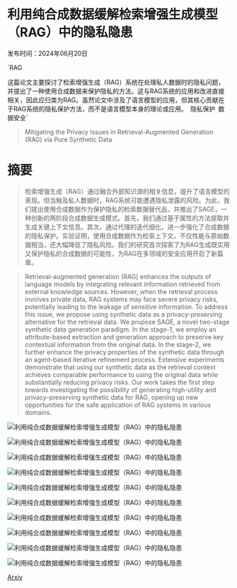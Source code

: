 # 利用纯合成数据缓解检索增强生成模型（RAG）中的隐私隐患

发布时间：2024年06月20日

`RAG

这篇论文主要探讨了检索增强生成（RAG）系统在处理私人数据时的隐私问题，并提出了一种使用合成数据来保护隐私的方法。这与RAG系统的应用和改进直接相关，因此应归类为RAG。虽然论文中涉及了语言模型的应用，但其核心贡献在于RAG系统的隐私保护方法，而不是语言模型本身的理论或应用。` `隐私保护` `数据安全`

> Mitigating the Privacy Issues in Retrieval-Augmented Generation (RAG) via Pure Synthetic Data

# 摘要

> 检索增强生成（RAG）通过融合外部知识源的相关信息，提升了语言模型的表现。但当触及私人数据时，RAG系统可能遭遇隐私泄露的风险。为此，我们提出使用合成数据作为保护隐私的检索数据替代品，并推出了SAGE，一种创新的两阶段合成数据生成模式。首先，我们通过基于属性的方法提取并生成关键上下文信息。其次，通过代理的迭代细化，进一步强化了合成数据的隐私保护。实验证明，使用合成数据作为检索上下文，不仅性能与原始数据相当，还大幅降低了隐私风险。我们的研究首次探索了为RAG生成既实用又保护隐私的合成数据的可能性，为RAG在多领域的安全应用开启了新篇章。

> Retrieval-augmented generation (RAG) enhances the outputs of language models by integrating relevant information retrieved from external knowledge sources. However, when the retrieval process involves private data, RAG systems may face severe privacy risks, potentially leading to the leakage of sensitive information. To address this issue, we propose using synthetic data as a privacy-preserving alternative for the retrieval data. We propose SAGE, a novel two-stage synthetic data generation paradigm. In the stage-1, we employ an attribute-based extraction and generation approach to preserve key contextual information from the original data. In the stage-2, we further enhance the privacy properties of the synthetic data through an agent-based iterative refinement process. Extensive experiments demonstrate that using our synthetic data as the retrieval context achieves comparable performance to using the original data while substantially reducing privacy risks. Our work takes the first step towards investigating the possibility of generating high-utility and privacy-preserving synthetic data for RAG, opening up new opportunities for the safe application of RAG systems in various domains.

![利用纯合成数据缓解检索增强生成模型（RAG）中的隐私隐患](../../../paper_images/2406.14773/x1.png)

![利用纯合成数据缓解检索增强生成模型（RAG）中的隐私隐患](../../../paper_images/2406.14773/pipeline1.png)

![利用纯合成数据缓解检索增强生成模型（RAG）中的隐私隐患](../../../paper_images/2406.14773/x2.png)

![利用纯合成数据缓解检索增强生成模型（RAG）中的隐私隐患](../../../paper_images/2406.14773/x3.png)

![利用纯合成数据缓解检索增强生成模型（RAG）中的隐私隐患](../../../paper_images/2406.14773/x4.png)

![利用纯合成数据缓解检索增强生成模型（RAG）中的隐私隐患](../../../paper_images/2406.14773/x5.png)

![利用纯合成数据缓解检索增强生成模型（RAG）中的隐私隐患](../../../paper_images/2406.14773/x6.png)

![利用纯合成数据缓解检索增强生成模型（RAG）中的隐私隐患](../../../paper_images/2406.14773/x7.png)

![利用纯合成数据缓解检索增强生成模型（RAG）中的隐私隐患](../../../paper_images/2406.14773/x8.png)

![利用纯合成数据缓解检索增强生成模型（RAG）中的隐私隐患](../../../paper_images/2406.14773/x9.png)

[Arxiv](https://arxiv.org/abs/2406.14773)